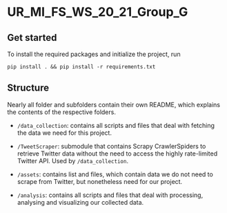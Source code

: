 # UR_MI_FS_WS_20_21_Group_G

## Get started

To install the required packages and initialize the project, run

`pip install . && pip install -r requirements.txt`

## Structure

Nearly all folder and subfolders contain their own README, which explains the contents of the respective folders.

- `/data_collection`: contains all scripts and files that deal with fetching the data we need for this project.

- `/TweetScraper`: submodule that contains Scrapy CrawlerSpiders to retrieve Twitter data without the need to access the highly rate-limited Twitter API. Used by `/data_collection`.

- `/assets`: contains list and files, which contain data we do not need to scrape from Twitter, but nonetheless need for our project.

- `/analysis`: contains all scripts and files that deal with processing, analysing and visualizing our collected data.